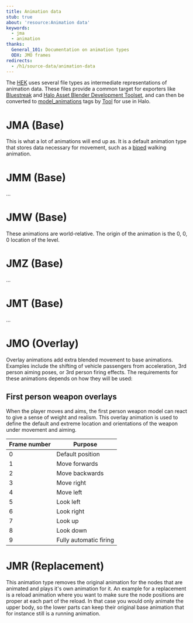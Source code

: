 ```yaml
---
title: Animation data
stub: true
about: 'resource:Animation data'
keywords:
  - jma
  - animation
thanks:
  General_101: Documentation on animation types
  ODX: JMO frames
redirects:
  - /h1/source-data/animation-data
---
```

The [HEK](~) uses several file types as intermediate representations of animation data. These files provide a common target for exporters like [Bluestreak](~) and [Halo Asset Blender Development Toolset](~halo-asset-blender-development-toolset), and can then be converted to [model_animations](~) tags by [Tool](~) for use in Halo.

# JMA (Base)
This is what a lot of animations will end up as. It is a default animation type that stores data necessary for movement, such as a [biped](~h1/tags/object/unit/biped) walking animation.

# JMM (Base)
...

# JMW (Base)
These animations are world-relative. The origin of the animation is the 0, 0, 0 location of the level.

# JMZ (Base)
...

# JMT (Base)
...

# JMO (Overlay)
Overlay animations add extra blended movement to base animations. Examples include the shifting of vehicle passengers from acceleration, 3rd person aiming poses, or 3rd person firing effects. The requirements for these animations depends on how they will be used:

## First person weapon overlays
When the player moves and aims, the first person weapon model can react to give a sense of weight and realism. This overlay animation is used to define the default and extreme location and orientations of the weapon under movement and aiming.

| Frame number | Purpose  |
|--------------|----------|
| 0 | Default position
| 1 | Move forwards
| 2 | Move backwards
| 3 | Move right
| 4 | Move left
| 5 | Look left
| 6 | Look right
| 7 | Look up
| 8 | Look down
| 9 | Fully automatic firing

# JMR (Replacement)
This animation type removes the original animation for the nodes that are animated and plays it's own animation for it. An example for a replacement is a reload animation where you want to make sure the node positions are proper at each part of the reload. In that case you would only animate the upper body, so the lower parts can keep their original base animation that for instance still is a running animation.

